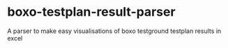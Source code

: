 # boxo-testplan-result-parser
A parser to make easy visualisations of boxo testground testplan results in excel
